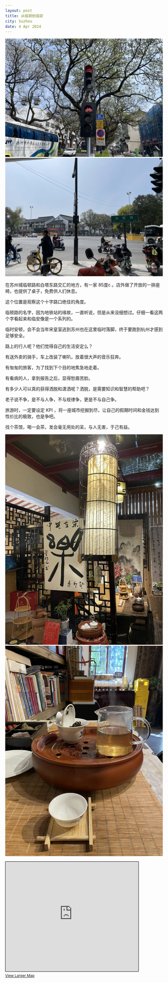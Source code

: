 ```yaml
---
layout: post
title: 从临顿到临安
city: Suzhou
date: 4 Apr 2024
---
```


![IMG_4580.jpg](/photos/IMG_4580.JPG)
![IMG_4581.jpg](/photos/IMG_4581.JPG)

在苏州城临顿路和白塔东路交汇的地方，有一家 85度c 。店外做了开放的一排座椅，也提供了桌子，免费供人们休息。

这个位置是观察这个十字路口绝佳的角度。

临顿路的名字，因为地铁站的缘故，一直听说，但是从来没细想过。仔细一看这两个字看起来和临安像是一个系列的。

临时安顿，会不会当年宋皇室逃到苏州也在这里临时落脚，终于要跑到杭州才感到足够安全。

路上的行人呢？他们觉得自己的生活安定么？

有送外卖的骑手，车上改装了喇叭，放着很大声的音乐狂奔。

有匆匆的旅客，为了找到下个目的地焦急地走着。

有看病的人，拿到报告之后，显得愁眉苦脸。

有多少人可以真的获得洒脱和潇洒呢？洒脱，是需要知识和智慧的帮助吧？

老子说不争，是不与人争，不与规律争，更是不与自己争。

旅游时，一定要设定 KPI ，将一座城市挖掘到尽，让自己的假期时间和金钱达到性价比的极致，也是争吧。

找个茶馆，喝一会茶，发会毫无用处的呆，与人无害，于己有益。

![IMG_4563.jpg](/photos/IMG_4563.JPG)
![IMG_4568.jpg](/photos/IMG_4568.JPG)

<iframe width="425" height="350" src="https://www.openstreetmap.org/export/embed.html?bbox=120.6221178174019%2C31.319419338118816%2C120.62565833330156%2C31.321515913531506&amp;layer=mapnik" style="border: 1px solid black"></iframe><br/><small><a href="https://www.openstreetmap.org/#map=19/31.32047/120.62389&amp;layers=N">View Larger Map</a></small>
